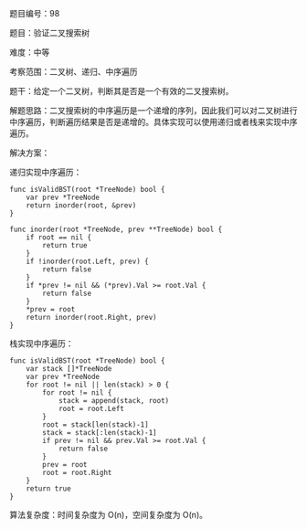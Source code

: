 题目编号：98

题目：验证二叉搜索树

难度：中等

考察范围：二叉树、递归、中序遍历

题干：给定一个二叉树，判断其是否是一个有效的二叉搜索树。

解题思路：二叉搜索树的中序遍历是一个递增的序列，因此我们可以对二叉树进行中序遍历，判断遍历结果是否是递增的。具体实现可以使用递归或者栈来实现中序遍历。

解决方案：

递归实现中序遍历：

```
func isValidBST(root *TreeNode) bool {
    var prev *TreeNode
    return inorder(root, &prev)
}

func inorder(root *TreeNode, prev **TreeNode) bool {
    if root == nil {
        return true
    }
    if !inorder(root.Left, prev) {
        return false
    }
    if *prev != nil && (*prev).Val >= root.Val {
        return false
    }
    *prev = root
    return inorder(root.Right, prev)
}
```

栈实现中序遍历：

```
func isValidBST(root *TreeNode) bool {
    var stack []*TreeNode
    var prev *TreeNode
    for root != nil || len(stack) > 0 {
        for root != nil {
            stack = append(stack, root)
            root = root.Left
        }
        root = stack[len(stack)-1]
        stack = stack[:len(stack)-1]
        if prev != nil && prev.Val >= root.Val {
            return false
        }
        prev = root
        root = root.Right
    }
    return true
}
```

算法复杂度：时间复杂度为 O(n)，空间复杂度为 O(n)。